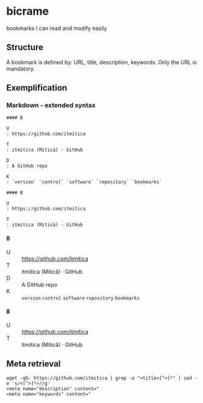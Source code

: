 # bicrame
bookmarks I can read and modify easily

## Structure
A bookmark is defined by: URL, title, description, keywords. Only the URL is mandatory.

## Exemplification
### Markdown - extended syntax

```
#### B

U
: https://github.com/itmitica

T
: itmitica (Mitică) · GitHub

D
: A GitHub repo

K
: `version` `control` `software` `repository` `bookmarks`

#### B

U
: https://github.com/itmitica

T
: itmitica (Mitică) · GitHub
```

<h4>B</h4>
<dl>
<dt>U</dt>
<dd><a href="https://github.com/itmitica">https://github.com/itmitica</a></dd>
<dt>T</dt>
<dd>itmitica (Mitică) · GitHub</dd>
<dt>D</dt>
<dd>A GitHub repo</dd>
<dt>K</dt>
<dd><code>version</code> <code>control</code> <code>software</code> <code>repository</code> <code>bookmarks</code></dd>
</dl>
<h4>B</h4>
<dl>
<dt>U</dt>
<dd><a href="https://github.com/itmitica">https://github.com/itmitica</a></dd>
<dt>T</dt>
<dd>itmitica (Mitică) · GitHub</dd>
</dl>

## Meta retrieval

```
wget -qO- https://github.com/itmitica | grep -o "<title>[^<]*" | sed -e 's/<[^>]*>//g'
<meta name="description" content="
<meta name="keywords" content="
```
